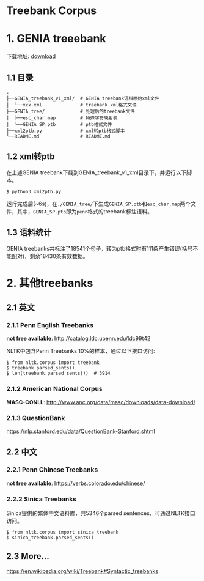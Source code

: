 # Treebank Corpus


# 1. GENIA treeebank

下载地址: [download](https://nlp.stanford.edu/software/lex-parser.shtml#Download)

## 1.1 目录

    .
    ├──GENIA_treebank_v1_xml/  # GENIA treebank语料原始xml文件
    │  └──xxx.xml              # treebank xml格式文件
    ├──GENIA_tree/             # 处理后的treebank文件
    │  ├──esc_char.map         # 特殊字符映射表
    │  └──GENIA_SP.ptb         # ptb格式文件
    ├──xml2ptb.py              # xml转ptb格式脚本
    └──README.md               # README.md

## 1.2 xml转ptb

在上述GENIA treebank下载到GENIA_treebank_v1_xml目录下，并运行以下脚本。

    $ python3 xml2ptb.py

运行完成后(~6s)，在`./GENIA_tree/`下生成`GENIA_SP.ptb`和`esc_char.map`两个文件，其中，`GENIA_SP.ptb`即为`penn`格式的treebank标注语料。

## 1.3 语料统计

GENIA treebanks共标注了18541个句子，转为ptb格式时有111条产生错误(括号不能配对)，剩余18430条有效数据。


# 2. 其他treebanks

## 2.1 英文

### 2.1.1 Penn English Treebanks

**not free available**: http://catalog.ldc.upenn.edu/ldc99t42

NLTK中包含Penn Treebanks 10%的样本，通过以下接口访问:

    $ from nltk.corpus import treebank
    $ treebank.parsed_sents()
    $ len(treebank.parsed_sents())  # 3914

### 2.1.2 American National Corpus

**MASC-CONLL**: http://www.anc.org/data/masc/downloads/data-download/

### 2.1.3 QuestionBank

https://nlp.stanford.edu/data/QuestionBank-Stanford.shtml

## 2.2 中文

### 2.2.1 Penn Chinese Treebanks

**not free available**: https://verbs.colorado.edu/chinese/

### 2.2.2 Sinica Treebanks

Sinica提供的繁体中文语料库，共5346个parsed sentences，可通过NLTK接口访问。

    $ from nltk.corpus import sinica_treebank
    $ sinica_treebank.parsed_sents()

## 2.3 More...

https://en.wikipedia.org/wiki/Treebank#Syntactic_treebanks
